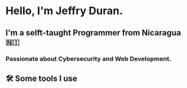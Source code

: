 # Hello, I'm Jeffry Duran. 
## I'm a **selft-taught Programmer** from **Nicaragua** :nicaragua:

### Passionate about **Cybersecurity** and **Web Development**.

## 🛠 Some tools I use
